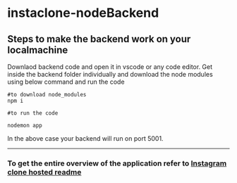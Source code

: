 # instaclone-nodeBackend

## Steps to make the backend work on your localmachine
Downlaod backend code and open it in vscode or any code editor. Get inside the backend folder individually and download the node modules using below command and run the code
```
#to download node_modules
npm i   

#to run the code

nodemon app
```
In the above case your backend will run on port 5001. <br>

<hr>

### To get the entire overview of the application refer to [Instagram clone hosted readme](https://github.com/itsnitishkumar/instaclone-hosted)
